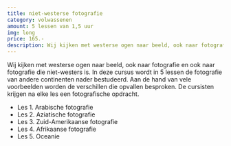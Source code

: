 ```yaml
---
title: niet-westerse fotografie
category: volwassenen
amount: 5 lessen van 1,5 uur
img: long
price: 165.-
description: Wij kijken met westerse ogen naar beeld, ook naar fotografie en ook naar fotografie die niet-westers is. In deze cursus wordt in 5 lessen de fotografie van andere continenten nader bestudeerd.
---
```


Wij kijken met westerse ogen naar beeld, ook naar fotografie en ook naar fotografie die niet-westers is. In deze cursus wordt in 5 lessen de fotografie van andere continenten nader bestudeerd. Aan de hand van vele voorbeelden worden de verschillen die opvallen besproken. De cursisten krijgen na elke les een fotografische opdracht.

- Les 1. Arabische fotografie 
- Les 2. Aziatische fotografie
- Les 3. Zuid-Amerikaanse fotografie
- Les 4. Afrikaanse fotografie
- Les 5. Oceanie